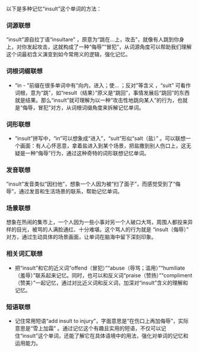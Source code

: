 以下是多种记忆“insult”这个单词的方法：

### 词源联想
“insult”源自拉丁语“insultare” ，原意为“跳在…上，攻击”，就像有人跳到你身上，对你发起攻击，这就构成了一种“侮辱”“冒犯”，从词源角度可以帮助我们理解这个词最初含义演变到如今常用义的逻辑，强化记忆。

### 词根词缀联想
 - “in - ”前缀在很多单词中有“向内，进入；使… ；反对”等含义 ，“sult” 可看作词根，意为“跳”，如“result（结果）”原义是“跳回”，事情发展后“跳回”的东西就是结果。那么“insult”就可理解为以一种“攻击性地跳向某人”的行为，也就是“侮辱，冒犯”对方，从词根词缀角度来拆解记忆单词。

### 词形联想
 - “insult”拼写中，“in”可以想象成“进入”，“sult”形似“salt（盐）” 。可以联想一个画面：有人心怀恶意，拿着盐进入到某个场景，把盐撒到别人伤口上，这无疑是一种“侮辱”行为，通过这种奇特的词形联想记忆单词。

### 发音联想
“insult”发音类似“因扫他”，想象一个人因为被“扫了面子”，而感觉受到了“侮辱”，通过发音和生活场景的联系，帮助记忆单词。

### 场景联想
想象在热闹的集市上，一个人因为一些小事对另一个人破口大骂，周围人都投来异样的目光，被骂的人满脸通红、十分难堪。这个骂人的行为就是 “insult（侮辱）” 对方，通过生动具体的场景画面，让单词在脑海中留下深刻印象。

### 相关词汇联想
 - 把“insult”和它的近义词“offend（冒犯）”“abuse（辱骂；滥用）”“humiliate（羞辱）”联系起来记忆。同时，也可以和反义词“praise（赞扬）”“compliment（赞美）”一起记忆，通过对比近义词和反义词，加深对“insult”含义的理解和记忆。

### 短语联想
 - 记住常用短语“add insult to injury”，字面意思是“在伤口上再加侮辱”，实际意思是“雪上加霜” 。通过记忆这个有趣且实用的短语，不仅可以记住“insult”这个单词，还能了解它在具体语境中的用法，强化对单词的记忆和运用能力。 